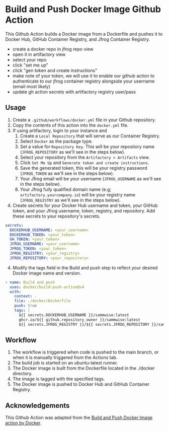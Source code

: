 # Build and Push Docker Image Github Action

This Github Action builds a Docker image from a Dockerfile and pushes it to Docker Hub, GitHub Container Registry, and Jfrog Container Registry.

<!--  -->
- create a docker repo in jfrog repo view
- open it in artifactory view
- select your repo
- click "set me up"
- click "gen token and create instructions"
- make note of your token, we will use it to enable our github action to authenticate to our jfrog container registry alongside your username (email most likely)
- update gh action secrets with artifactory registry user/pass
<!--  -->

## Usage

1. Create a `.github/workflows/docker.yml` file in your Github repository.
1. Copy the contents of this action into the `docker.yml` file.
1. If using artifactory, login to your instance and
    1. Create a `Local Repository` that will serve as our Container Registry.
    1. Select `Docker` as the package type.
    1. Set a value for `Repository Key`. This will be your repository name (`JFROG_REPOSITORY` as we'll see in the steps below).
    1. Select your repository from the `Artifactory > Artifacts` view.
    1. Click `Set Me Up` and `Generate token and create instructions`.
    1. Save the generated token, this will be your registry password (`JFROG_TOKEN` as we'll see in the steps below).
    1. Your Jfrog email will be your username (`JFROG_USERNAME` as we'll see in the steps below).
    1. Your Jfrog fully qualified domain name (e.g; `artifactory.yourcompany.io`) will be your registry name (`JFROG_REGISTRY` as we'll see in the steps below).
1. Create secrets for your Docker Hub username and token, your GitHub token, and your Jfrog username, token, registry, and repository. Add these secrets to your repository's secrets.
 
```yaml
secrets:
  DOCKERHUB_USERNAME: <your_username>
  DOCKERHUB_TOKEN: <your_token>
  GH_TOKEN: <your_token>
  JFROG_USERNAME: <your_username>
  JFROG_TOKEN: <your_token>
  JFROG_REGISTRY: <your_registry>
  JFROG_REPOSITORY: <your_repository>
```
4. Modify the tags field in the Build and push step to reflect your desired Docker image name and version.
```yaml
- name: Build and push
  uses: docker/build-push-action@v4
  with:
    context: .
    file: ./docker/Dockerfile
    push: true
    tags: |
      ${{ secrets.DOCKERHUB_USERNAME }}/sammwise:latest
      ghcr.io/${{ github.repository_owner }}/sammwise:latest
      ${{ secrets.JFROG_REGISTRY }}/${{ secrets.JFROG_REPOSITORY }}/sammwise:latest
```
## Workflow
1. The workflow is triggered when code is pushed to the main branch, or when it is manually triggered from the Actions tab.
1. The build job is started on an ubuntu-latest runner.
1. The Docker image is built from the Dockerfile located in the ./docker directory.
1. The image is tagged with the specified tags.
1. The Docker image is pushed to Docker Hub and GitHub Container Registry.

## Acknowledgements
This Github Action was adapted from the [Build and Push Docker Image action by Docker](https://github.com/marketplace/actions/build-and-push-docker-images).



